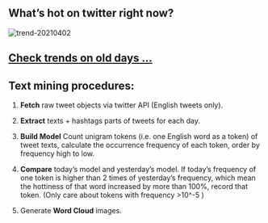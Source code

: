 ## What’s hot on twitter right now?

![trend-20210402][wordcloud]

[wordcloud]: https://raw.githubusercontent.com/xdqc/tweet-trend-everyday/master/word-cloud/trend-20210402.png?token=AF5V4P7ADR6KQBZ4CEDTNIK6AXRMU "trend-20210402"

## [Check trends on old days ...](https://github.com/xdqc/tweet-trend-everyday/tree/master/word-cloud)

## Text mining procedures:

1. **Fetch** raw tweet objects via twitter API (English tweets only).

2. **Extract** texts + hashtags parts of tweets for each day.

3. **Build Model** Count unigram tokens (i.e. one English word as a token) of tweet texts, calculate the occurrence frequency of each token, order by frequency high to low.

4. **Compare** today’s model and yesterday’s model. If today’s frequency of one token is higher than 2 times of yesterday’s frequency, which mean the hottiness of that word increased by more than 100%, record that token. (Only care about tokens with frequency >10^-5 )

5. Generate **Word Cloud** images.
